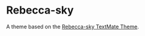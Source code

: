 # Rebecca-sky

A theme based on the [Rebecca-sky TextMate Theme](http://colorsublime.com/theme/Rebecca-sky).
